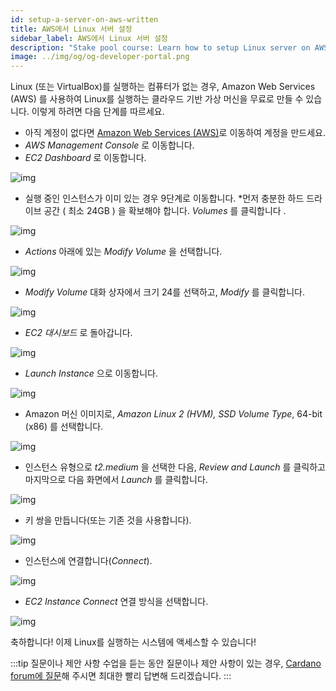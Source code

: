 ```yaml
---
id: setup-a-server-on-aws-written
title: AWS에서 Linux 서버 설정
sidebar_label: AWS에서 Linux 서버 설정
description: "Stake pool course: Learn how to setup Linux server on AWS."
image: ../img/og/og-developer-portal.png
--- 
```


Linux (또는 VirtualBox)를 실행하는 컴퓨터가 없는 경우, Amazon Web Services (AWS) 를 사용하여 Linux를 실행하는 클라우드 기반 가상 머신을 무료로 만들 수 있습니다. 이렇게 하려면 다음 단계를 따르세요.

* 아직 계정이 없다면 [Amazon Web Services \(AWS\)](https://aws.amazon.com/)로 이동하여 계정을 만드세요. 
*  _AWS Management Console_ 로 이동합니다.
* _EC2 Dashboard_ 로 이동합니다.

![img](../../../static/img/stake-pool-course/setup-aws-1.png)

* 실행 중인 인스턴스가 이미 있는 경우 9단계로 이동합니다.
*먼저 충분한 하드 드라이브 공간 ( 최소 24GB ) 을 확보해야 합니다. _Volumes_ 를 클릭합니다 .

![img](../../../static/img/stake-pool-course/setup-aws-2.png)

* _Actions_ 아래에 있는  _Modify Volume_ 을 선택합니다.

![img](../../../static/img/stake-pool-course/setup-aws-3.png)

* _Modify Volume_ 대화 상자에서 크기 24를 선택하고, _Modify_ 를 클릭합니다.

![img](../../../static/img/stake-pool-course/setup-aws-4.png)

* _EC2 대시보드_ 로 돌아갑니다.

![img](../../../static/img/stake-pool-course/setup-aws-5-dashboard.png)

* _Launch Instance_ 으로 이동합니다.

![img](../../../static/img/stake-pool-course/setup-aws-6-launch-instance.png)

* Amazon 머신 이미지로, _Amazon Linux 2 \(HVM\), SSD Volume Type_, 64-bit \(x86\) 를 선택합니다.

![img](../../../static/img/stake-pool-course/setup-aws-7-choose.png)

* 인스턴스 유형으로 _t2.medium_ 을 선택한 다음, _Review and Launch_ 를 클릭하고 마지막으로 다음 화면에서 _Launch_ 를 클릭합니다.

![img](../../../static/img/stake-pool-course/setup-aws-8-instance-type.png)

* 키 쌍을 만듭니다(또는 기존 것을 사용합니다).

![img](../../../static/img/stake-pool-course/setup-aws-9-key-pair.png)

* 인스턴스에 연결합니다(_Connect_).

![img](../../../static/img/stake-pool-course/setup-aws-10-connect.png)

* _EC2 Instance Connect_ 연결 방식을 선택합니다.

![img](../../../static/img/stake-pool-course/setup-aws-11-connect-2.png)

축하합니다! 이제 Linux를 실행하는 시스템에 액세스할 수 있습니다!

:::tip 질문이나 제안 사항
수업을 듣는 동안 질문이나 제안 사항이 있는 경우, [Cardano forum에 질문](https://forum.cardano.org/c/staking-delegation/setup-a-stake-pool/158)해 주시면 최대한 빨리 답변해 드리겠습니다.
:::